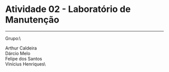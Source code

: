 # Atividade 02 - Laboratório de Manutenção
---

Grupo:\

Arthur Caldeira\
Dárcio Melo\
Felipe dos Santos\
Vinícius Henriques\
